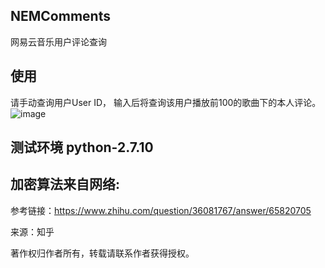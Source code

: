 ## NEMComments
网易云音乐用户评论查询

## 使用
请手动查询用户User ID， 输入后将查询该用户播放前100的歌曲下的本人评论。
![image](https://github.com/MillerDix/NEMComments/blob/master/UserID.png)

## 测试环境 python-2.7.10

## 加密算法来自网络: 

   参考链接：https://www.zhihu.com/question/36081767/answer/65820705 
  
   来源：知乎 
  
   著作权归作者所有，转载请联系作者获得授权。 
  
